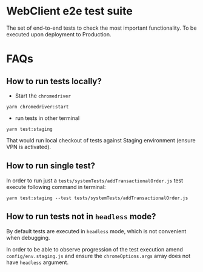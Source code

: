 # WebClient e2e test suite

The set of end-to-end tests to check the most important functionality. To be executed upon deployment to Production.

# FAQs

## How to run tests locally?

* Start the `chromedriver`

```
yarn chromedriver:start
```

* run tests in other terminal

```
yarn test:staging
```

That would run local checkout of tests against Staging environment (ensure VPN is activated).

## How to run single test?

In order to run just a `tests/systemTests/addTransactionalOrder.js` test execute following command in terminal:

```
yarn test:staging --test tests/systemTests/addTransactionalOrder.js
```

## How to run tests not in `headless` mode?

By default tests are executed in `headless` mode, which is not convenient when debugging.

In order to be able to observe progression of the test execution amend `config/env.staging.js` and ensure the `chromeOptions.args` array does not have `headless` argument.
